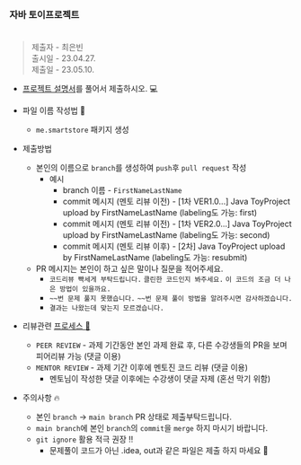 <br/>

### 자바 토이프로젝트 <br/><br/>
> 제출자 - 최은빈    
> 출시일 - 23.04.27.  
> 제출일 - 23.05.10. 
    
- [프로젝트 설명서](https://echoiing-fastcampus.notion.site/Smart-Store-47ea8a0b4b084301bd1eefbabe3426af)를 풀어서 제출하시오. 💻

- 파일 이름 작성법 📂
  - ````me.smartstore```` 패키지 생성
- 제출방법 
  - 본인의 이름으로 ````branch````를 생성하여 ````push````후 ````pull request```` 작성
    - 예시 
      - branch 이름 - ````FirstNameLastName````
      - commit 메시지 (멘토 리뷰 이전) - [1차 VER1.0...] Java ToyProject upload by FirstNameLastName (labeling도 가능: first)
      - commit 메시지 (멘토 리뷰 이전) - [1차 VER2.0...] Java ToyProject upload by FirstNameLastName (labeling도 가능: second)
      - commit 메시지 (멘토 리뷰 이후) - [2차] Java ToyProject upload by FirstNameLastName (labeling도 가능: resubmit)
  - PR 메시지는 본인이 하고 싶은 말이나 질문을 적어주세요.
    - ````코드리뷰 빡세게 부탁드립니다.```` ````클린한 코드인지 봐주세요.```` ````이 코드의 조금 더 나은 방법이 있을까요.````
    - ````~~번 문제 풀지 못했습니다.```` ````~~번 문제 풀이 방법을 알려주시면 감사하겠습니다.````
    - ````결과는 나왔는데 맞는지 모르겠습니다.```` 
- 리뷰관련 [프로세스 🔖](https://quickest-asterisk-75d.notion.site/a8d233d87f0945cbaa8f71300515587d?p=b658d277f52843dd9e1e8322233c9006&pm=s)
  - ```PEER REVIEW``` - 과제 기간동안 본인 과제 완료 후, 다른 수강생들의 PR을 보며 피어리뷰 가능 (댓글 이용) 
  - ```MENTOR REVIEW``` - 과제 기간 이후에 멘토진 코드 리뷰 (댓글 이용)
    - 멘토님이 작성한 댓글 이후에는 수강생이 댓글 자제 (혼선 막기 위함)
- 주의사항 🔥
  - 본인 ```branch``` -> ```main branch``` PR 상태로 제출부탁드립니다.
  - ```main branch```에 본인 ```branch```의 ```commit```을 ```merge``` 하지 마시기 바랍니다.
  - ```git ignore``` 활용 적극 권장 ‼ 
    - 문제풀이 코드가 아닌 .idea, out과 같은 파일은 제출 하지 마세요 🥲

<br/> 
